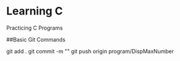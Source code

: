 # Learning C
Practicing C Programs


##Basic Git Commands

git add .
git commit -m "<your commit message>"
git push origin program/DispMaxNumber
